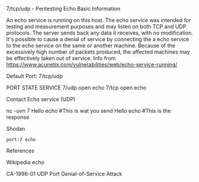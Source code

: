 7/tcp/udp - Pentesting Echo
Basic Information

An echo service is running on this host. The echo service was intended for testing and measurement purposes and may listen on both TCP and UDP protocols. The server sends back any data it receives, with no modification.
It's possible to cause a denial of service by connecting the a echo service to the echo service on the same or another machine. Because of the excessively high number of packets produced, the affected machines may be effectively taken out of service.
Info from https://www.acunetix.com/vulnerabilities/web/echo-service-running/​

Default Port: 7/tcp/udp

PORT   STATE SERVICE
7/udp  open  echo
7/tcp  open  echo

Contact Echo service (UDP)

nc -uvn <IP> 7
Hello echo    #This is wat you send
Hello echo    #This is the response

Shodan

    port:7 echo

References

​Wikipedia echo​

​CA-1996-01 UDP Port Denial-of-Service Attack
